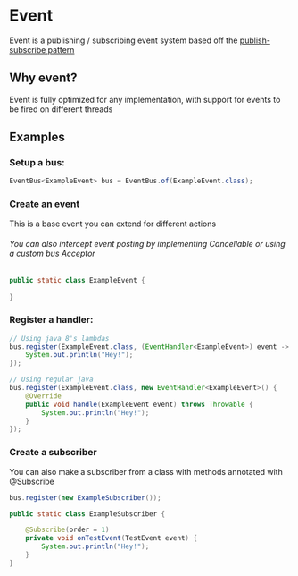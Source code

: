 # Event
Event is a publishing / subscribing event system based off the [publish-subscribe pattern](https://en.wikipedia.org/wiki/Publish%E2%80%93subscribe_pattern)

## Why event?

Event is fully optimized for any implementation, with support for events to be fired on different threads

## Examples

### Setup a bus:
```java
EventBus<ExampleEvent> bus = EventBus.of(ExampleEvent.class);
```


### Create an event

This is a base event you can extend for different actions
###### You can also intercept event posting by implementing Cancellable or using a custom bus Acceptor

```java
public static class ExampleEvent {
    
}
```

### Register a handler:

```java
// Using java 8's lambdas
bus.register(ExampleEvent.class, (EventHandler<ExampleEvent>) event -> {
    System.out.println("Hey!");
});

// Using regular java
bus.register(ExampleEvent.class, new EventHandler<ExampleEvent>() {
    @Override
    public void handle(ExampleEvent event) throws Throwable {
        System.out.println("Hey!");
    }
});
```

### Create a subscriber

You can also make a subscriber from a class with methods annotated with @Subscribe 

```java
bus.register(new ExampleSubscriber());

public static class ExampleSubscriber {

	@Subscribe(order = 1)
	private void onTestEvent(TestEvent event) {
		System.out.println("Hey!");
	}
}
```

